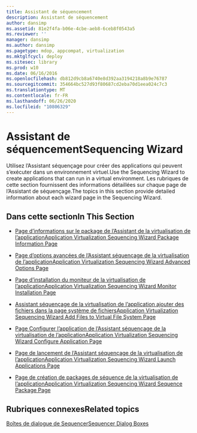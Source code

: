 ```yaml
---
title: Assistant de séquencement
description: Assistant de séquencement
author: dansimp
ms.assetid: 81e2f4fa-b06e-4cbe-aeb8-6ceb8f0543a5
ms.reviewer: ''
manager: dansimp
ms.author: dansimp
ms.pagetype: mdop, appcompat, virtualization
ms.mktglfcycl: deploy
ms.sitesec: library
ms.prod: w10
ms.date: 06/16/2016
ms.openlocfilehash: db812d9cb8a6740e8d392aa3194218a8b9e76787
ms.sourcegitcommit: 354664bc527d93f80687cd2eba70d1eea024c7c3
ms.translationtype: MT
ms.contentlocale: fr-FR
ms.lasthandoff: 06/26/2020
ms.locfileid: "10806329"
---
```

# <span data-ttu-id="8b979-103">Assistant de séquencement</span><span class="sxs-lookup"><span data-stu-id="8b979-103">Sequencing Wizard</span></span>


<span data-ttu-id="8b979-104">Utilisez l’Assistant séquençage pour créer des applications qui peuvent s’exécuter dans un environnement virtuel.</span><span class="sxs-lookup"><span data-stu-id="8b979-104">Use the Sequencing Wizard to create applications that can run in a virtual environment.</span></span> <span data-ttu-id="8b979-105">Les rubriques de cette section fournissent des informations détaillées sur chaque page de l’Assistant de séquençage.</span><span class="sxs-lookup"><span data-stu-id="8b979-105">The topics in this section provide detailed information about each wizard page in the Sequencing Wizard.</span></span>

## <span data-ttu-id="8b979-106">Dans cette section</span><span class="sxs-lookup"><span data-stu-id="8b979-106">In This Section</span></span>


-   [<span data-ttu-id="8b979-107">Page d’informations sur le package de l’Assistant de la virtualisation de l’application</span><span class="sxs-lookup"><span data-stu-id="8b979-107">Application Virtualization Sequencing Wizard Package Information Page</span></span>](application-virtualization-sequencing-wizard-package-information-page-keep.md)

-   [<span data-ttu-id="8b979-108">Page d’options avancées de l’Assistant séquençage de la virtualisation de l’application</span><span class="sxs-lookup"><span data-stu-id="8b979-108">Application Virtualization Sequencing Wizard Advanced Options Page</span></span>](application-virtualization-sequencing-wizard-advanced-options-page.md)

-   [<span data-ttu-id="8b979-109">Page d’installation du moniteur de la virtualisation de l’application</span><span class="sxs-lookup"><span data-stu-id="8b979-109">Application Virtualization Sequencing Wizard Monitor Installation Page</span></span>](application-virtualization-sequencing-wizard-monitor-installation-page.md)

-   [<span data-ttu-id="8b979-110">Assistant séquençage de la virtualisation de l’application ajouter des fichiers dans la page système de fichiers</span><span class="sxs-lookup"><span data-stu-id="8b979-110">Application Virtualization Sequencing Wizard Add Files to Virtual File System Page</span></span>](application-virtualization-sequencing-wizard-add-files-to-virtual-file-system-page.md)

-   [<span data-ttu-id="8b979-111">Page Configurer l’application de l’Assistant séquençage de la virtualisation de l’application</span><span class="sxs-lookup"><span data-stu-id="8b979-111">Application Virtualization Sequencing Wizard Configure Application Page</span></span>](application-virtualization-sequencing-wizard-configure-application-page-keep.md)

-   [<span data-ttu-id="8b979-112">Page de lancement de l’Assistant séquençage de la virtualisation de l’application</span><span class="sxs-lookup"><span data-stu-id="8b979-112">Application Virtualization Sequencing Wizard Launch Applications Page</span></span>](application-virtualization-sequencing-wizard-launch-applications-page.md)

-   [<span data-ttu-id="8b979-113">Page de création de packages de séquence de la virtualisation de l’application</span><span class="sxs-lookup"><span data-stu-id="8b979-113">Application Virtualization Sequencing Wizard Sequence Package Page</span></span>](application-virtualization-sequencing-wizard-sequence-package-page.md)

## <span data-ttu-id="8b979-114">Rubriques connexes</span><span class="sxs-lookup"><span data-stu-id="8b979-114">Related topics</span></span>


[<span data-ttu-id="8b979-115">Boîtes de dialogue de Sequencer</span><span class="sxs-lookup"><span data-stu-id="8b979-115">Sequencer Dialog Boxes</span></span>](sequencer-dialog-boxes.md)

 

 





